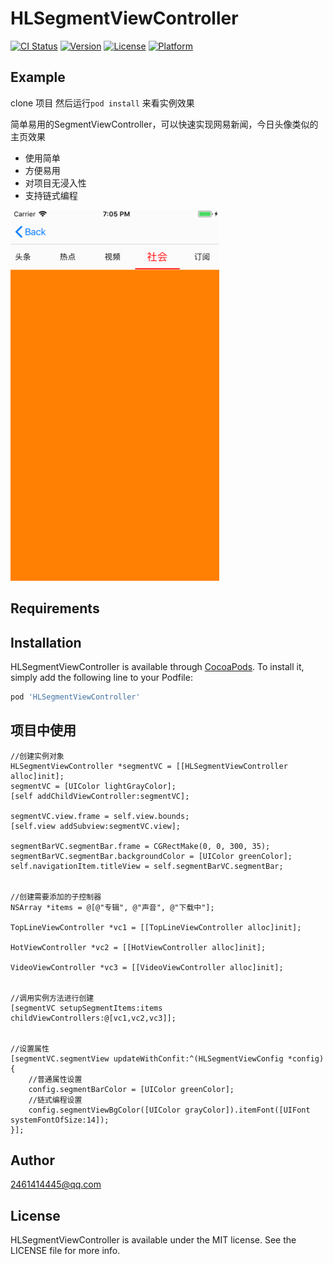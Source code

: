 # HLSegmentViewController

[![CI Status](https://img.shields.io/travis/2461414445@qq.com/HLSegmentViewController.svg?style=flat)](https://travis-ci.org/2461414445@qq.com/HLSegmentViewController)
[![Version](https://img.shields.io/cocoapods/v/HLSegmentViewController.svg?style=flat)](https://cocoapods.org/pods/HLSegmentViewController)
[![License](https://img.shields.io/cocoapods/l/HLSegmentViewController.svg?style=flat)](https://cocoapods.org/pods/HLSegmentViewController)
[![Platform](https://img.shields.io/cocoapods/p/HLSegmentViewController.svg?style=flat)](https://cocoapods.org/pods/HLSegmentViewController)

## Example


clone 项目 然后运行`pod install` 来看实例效果

简单易用的SegmentViewController，可以快速实现网易新闻，今日头像类似的主页效果

- 使用简单
- 方便易用 
- 对项目无浸入性
- 支持链式编程


![Platform](./demo.gif)

## Requirements

## Installation

HLSegmentViewController is available through [CocoaPods](https://cocoapods.org). To install
it, simply add the following line to your Podfile:

```ruby
pod 'HLSegmentViewController'
```

## 项目中使用

```
//创建实例对象
HLSegmentViewController *segmentVC = [[HLSegmentViewController alloc]init];
segmentVC = [UIColor lightGrayColor];
[self addChildViewController:segmentVC];

segmentVC.view.frame = self.view.bounds;
[self.view addSubview:segmentVC.view];

segmentBarVC.segmentBar.frame = CGRectMake(0, 0, 300, 35);
segmentBarVC.segmentBar.backgroundColor = [UIColor greenColor];
self.navigationItem.titleView = self.segmentBarVC.segmentBar;


//创建需要添加的子控制器
NSArray *items = @[@"专辑", @"声音", @"下载中"];

TopLineViewController *vc1 = [[TopLineViewController alloc]init];

HotViewController *vc2 = [[HotViewController alloc]init];

VideoViewController *vc3 = [[VideoViewController alloc]init];


//调用实例方法进行创建
[segmentVC setupSegmentItems:items childViewControllers:@[vc1,vc2,vc3]];


//设置属性
[segmentVC.segmentView updateWithConfit:^(HLSegmentViewConfig *config) {
    //普通属性设置
    config.segmentBarColor = [UIColor greenColor];
    //链式编程设置
    config.segmentViewBgColor([UIColor grayColor]).itemFont([UIFont systemFontOfSize:14]);
}];

```

## Author

2461414445@qq.com

## License

HLSegmentViewController is available under the MIT license. See the LICENSE file for more info.
